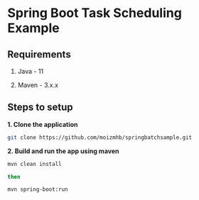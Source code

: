 # Spring Boot Task Scheduling Example

## Requirements

1. Java - 11

2. Maven - 3.x.x

## Steps to setup

**1. Clone the application**

```bash
git clone https://github.com/moizmhb/springbatchsample.git
```

**2. Build and run the app using maven**

```bash
mvn clean install 

then

mvn spring-boot:run
```